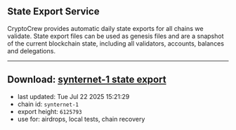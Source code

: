 ## State Export Service
CryptoCrew provides automatic daily state exports for all chains we validate. State export files can be used as genesis files and are a snapshot of the current blockchain state, including all validators, accounts, balances and delegations.

---
**Download: [synternet-1 state export](https://dl-eu2.ccvalidators.com/SERVICE/synternet/synternet-1_export_6125793.json)**
---

- last updated: Tue Jul 22 2025 15:21:29
- chain id: `synternet-1`
- export height: `6125793`
- use for: airdrops, local tests, chain recovery

